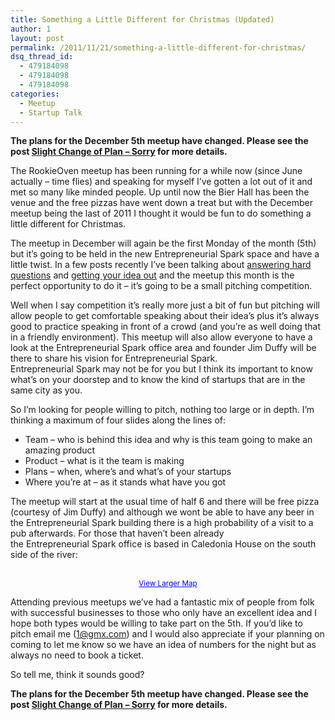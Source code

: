 ```yaml
---
title: Something a Little Different for Christmas (Updated)
author: 1
layout: post
permalink: /2011/11/21/something-a-little-different-for-christmas/
dsq_thread_id:
  - 479184098
  - 479184098
  - 479184098
categories:
  - Meetup
  - Startup Talk
---
```

**The plans for the December 5th meetup have changed. Please see the post [Slight Change of Plan &#8211; Sorry][1] for more details.**

The RookieOven meetup has been running for a while now (since June actually &#8211; time flies) and speaking for myself I&#8217;ve gotten a lot out of it and met so many like minded people. Up until now the Bier Hall has been the venue and the free pizzas have went down a treat but with the December meetup being the last of 2011 I thought it would be fun to do something a little different for Christmas.

The meetup in December will again be the first Monday of the month (5th) but it&#8217;s going to be held in the new Entrepreneurial Spark space and have a little twist. In a few posts recently I&#8217;ve been talking about [answering hard questions][2] and [getting your idea out][3] and the meetup this month is the perfect opportunity to do it &#8211; it&#8217;s going to be a small pitching competition.

Well when I say competition it&#8217;s really more just a bit of fun but pitching will allow people to get comfortable speaking about their idea&#8217;s plus it&#8217;s always good to practice speaking in front of a crowd (and you&#8217;re as well doing that in a friendly environment). This meetup will also allow everyone to have a look at the Entrepreneurial Spark office area and founder Jim Duffy will be there to share his vision for Entrepreneurial Spark. Entrepreneurial Spark may not be for you but I think its important to know what&#8217;s on your doorstep and to know the kind of startups that are in the same city as you.

So I&#8217;m looking for people willing to pitch, nothing too large or in depth. I&#8217;m thinking a maximum of four slides along the lines of:

  * Team &#8211; who is behind this idea and why is this team going to make an amazing product
  * Product &#8211; what is it the team is making
  * Plans &#8211; when, where&#8217;s and what&#8217;s of your startups
  * Where you&#8217;re at &#8211; as it stands what have you got

The meetup will start at the usual time of half 6 and there will be free pizza (courtesy of Jim Duffy) and although we wont be able to have any beer in the Entrepreneurial Spark building there is a high probability of a visit to a pub afterwards. For those that haven&#8217;t been already the Entrepreneurial Spark office is based in Caledonia House on the south side of the river:

<p style="text-align: center;">
  <br /> <small><a style="color: #0000ff; text-align: left;" href="http://maps.google.co.uk/maps?f=q&source=embed&hl=en&geocode=CYz7dhb9RxTKFWkZVAMdGya__ykFUAqelUaISDFm7oE-Bijyrw&q=Glasgow+City+G5+0US,+UK&aq=&sll=55.85224,-4.230251&sspn=0.025101,0.061712&vpsrc=6&gl=uk&ie=UTF8&hq=&hnear=Glasgow+G5+0US,+United+Kingdom&ll=55.843177,-4.250085&spn=0.006276,0.016587&t=m&z=14">View Larger Map</a></small>
</p>

Attending previous meetups we&#8217;ve had a fantastic mix of people from folk with successful businesses to those who only have an excellent idea and I hope both types would be willing to take part on the 5th. If you&#8217;d like to pitch email me (<1@gmx.com>) and I would also appreciate if your planning on coming to let me know so we have an idea of numbers for the night but as always no need to book a ticket.

So tell me, think it sounds good?

**The plans for the December 5th meetup have changed. Please see the post [Slight Change of Plan &#8211; Sorry][1] for more details.**

 [1]: http://rookieoven.com/2011/11/29/slight-change-of-plan-sorry/ "Slight Change of Plan – Sorry"
 [2]: http://rookieoven.com/2011/09/23/answering-the-hard-questions/ "Answering the Hard Questions"
 [3]: http://rookieoven.com/2011/10/31/so-youve-been-asked-a-hard-question/ "So You’ve Been Asked a Hard Question…"
